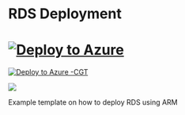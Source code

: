 # RDS Deployment
# [![Deploy to Azure](http://azuredeploy.net/deploybutton.png)](https://portal.azure.com/#create/Microsoft.Template/uri/https%3A%2F%2Fraw.githubusercontent.com%2Fkrnese%2Fazuredeploy%2Fmaster%2FRDSDemo%2Fazuredeploy.json) 

[![Deploy to Azure -CGT](http://azuredeploy.net/deploybutton.png)](https://portal.azure.com/#create/Microsoft.Template/uri/https://raw.githubusercontent.com/CarlGT/AzureDeploy/master/RDSDemo/azuredeploy.json) 

<a href="http://armviz.io/#/?load=https://raw.githubusercontent.com/krnese/AzureDeploy/master/RDSDemo/azuredeploy.json" target="_blank">
    <img src="http://armviz.io/visualizebutton.png"/>
</a>

Example template on how to deploy RDS using ARM

